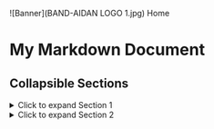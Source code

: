 ![Banner](BAND-AIDAN LOGO 1.jpg)
Home
# My Markdown Document

## Collapsible Sections

<details>
  <summary>Click to expand Section 1</summary>
  
  ### Updates

  This is some collapsible content for Section 1.

  - Item 1
  - Item 2
  - Item 3
</details>

<details>
  <summary>Click to expand Section 2</summary>
  
  ### Videos

  This is some collapsible content for Section 2.

  ```python
  def hello_world():
      print("Hello, World!")


### Welcome to the official BandAidan website! This website is to show off and flaunt Aidan's life!

## Section Directory

- [All About Aidan!](whoami.md)
- <img src="pulse.gif" alt="Book Image" width="50"/> [Pulse Feed](blog.md)
- <img src="book.gif" alt="Book Image" width="50"/> [Current Reads & Past Favorites](currentread.md)
